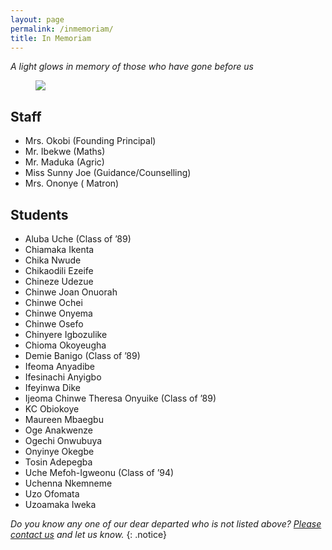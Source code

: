 ```yaml
---
layout: page
permalink: /inmemoriam/
title: In Memoriam
---
```


*A light glows in memory of those who have gone before us*
<figure>
	<a href="{{ site.url }}/images/inmemoriam2.jpeg"><img src="{{ site.url }}/images/inmemoriam2.jpeg"></a>
</figure>

## Staff
* Mrs. Okobi (Founding Principal)
* Mr. Ibekwe (Maths) 
* Mr. Maduka (Agric)  
* Miss Sunny Joe (Guidance/Counselling)
* Mrs. Ononye ( Matron)


## Students
* Aluba Uche (Class of ’89)
* Chiamaka Ikenta
* Chika Nwude
* Chikaodili Ezeife 
* Chineze Udezue 
* Chinwe Joan Onuorah 
* Chinwe Ochei 
* Chinwe Onyema
* Chinwe Osefo
* Chinyere Igbozulike
* Chioma Okoyeugha 
* Demie Banigo (Class of ’89)
* Ifeoma Anyadibe
* Ifesinachi Anyigbo 
* Ifeyinwa Dike 
* Ijeoma Chinwe Theresa Onyuike (Class of ’89)
* KC Obiokoye
* Maureen Mbaegbu 
* Oge Anakwenze
* Ogechi Onwubuya 
* Onyinye Okegbe
* Tosin Adepegba
* Uche Mefoh-Igweonu (Class of ’94)
* Uchenna Nkemneme
* Uzo Ofomata
* Uzoamaka Iweka


*Do you know any one of our dear departed who is not listed above? [Please contact us](mailto:contactus@fggconitsha.com) and let us know.*
{: .notice}
